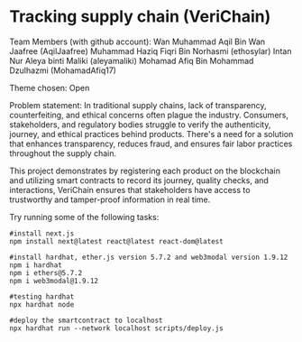 # Tracking supply chain (VeriChain)


Team Members (with github account):
Wan Muhammad Aqil Bin Wan Jaafree (AqilJaafree)
Muhammad Haziq Fiqri Bin Norhasmi (ethosylar)
Intan Nur Aleya binti Maliki (aleyamaliki)
Mohamad Afiq Bin Mohammad Dzulhazmi (MohamadAfiq17)

Theme chosen:
Open

Problem statement:
In traditional supply chains, lack of transparency, counterfeiting, and ethical concerns often plague the industry. Consumers, stakeholders, and regulatory bodies struggle to verify the authenticity, journey, and ethical practices behind products. There's a need for a solution that enhances transparency, reduces fraud, and ensures fair labor practices throughout the supply chain.


This project demonstrates by registering each product on the blockchain and utilizing smart contracts to record its journey, quality checks, and interactions, VeriChain ensures that stakeholders have access to trustworthy and tamper-proof information in real time.

Try running some of the following tasks:

```shell
#install next.js
npm install next@latest react@latest react-dom@latest

#install hardhat, ether.js version 5.7.2 and web3modal version 1.9.12
npm i hardhat
npm i ethers@5.7.2
npm i web3modal@1.9.12

#testing hardhat 
npx hardhat node

#deploy the smartcontract to localhost
npx hardhat run --network localhost scripts/deploy.js
```
